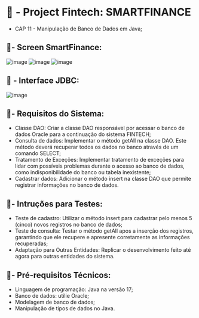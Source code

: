 # 🚧 - Project Fintech: SMARTFINANCE

- CAP 11 - Manipulação de Banco de Dados em Java;
  
## 📱- Screen SmartFinance:

![image](https://github.com/user-attachments/assets/371ae396-8b9b-49bb-867b-b9b63f736f43)
![image](https://github.com/user-attachments/assets/fab17775-0d10-47bd-9f6d-45e3ceb945dd)
![image](https://github.com/user-attachments/assets/f44710ae-5a4e-4a6b-a1a9-1620bb7c3e32)

## 🎲 - Interface JDBC:

![image](https://github.com/user-attachments/assets/89ffe1ff-b810-4f8c-8d41-148803cc4a8d)

## 📃- Requisitos do Sistema:

- Classe DAO: Criar a classe DAO responsável por acessar o banco de dados Oracle para a continuação do sistema FINTECH;
- Consulta de dados: Implementar o método getAll na classe DAO. Este método deverá recuperar todos os dados no banco através de um comando SELECT;
- Tratamento de Exceções: Implementar tratamento de exceções para lidar com possíveis problemas durante o acesso ao banco de dados, como indisponibilidade do banco ou tabela inexistente;
- Cadastrar dados: Adicionar o método insert na classe DAO que permite registrar informações no banco de dados.

## 📄- Intruções para Testes:

- Teste de cadastro: Utilizar o método insert para cadastrar pelo menos 5 (cinco) novos registros no banco de dados;
- Teste de consulta: Testar o método getAll apos a inserção dos registros, garantindo que ele recupere e apresente corretamente as informações recuperadas;
- Adaptação para Outras Entidades: Replicar o desenvolvimento feito até agora para outras entidades do sistema.

## 📑- Pré-requisitos Técnicos:

- Linguagem de programação: Java na versão 17;
- Banco de dados: utilie Oracle;
- Modelagem de banco de dados;
- Manipulação de tipos de dados no Java.
